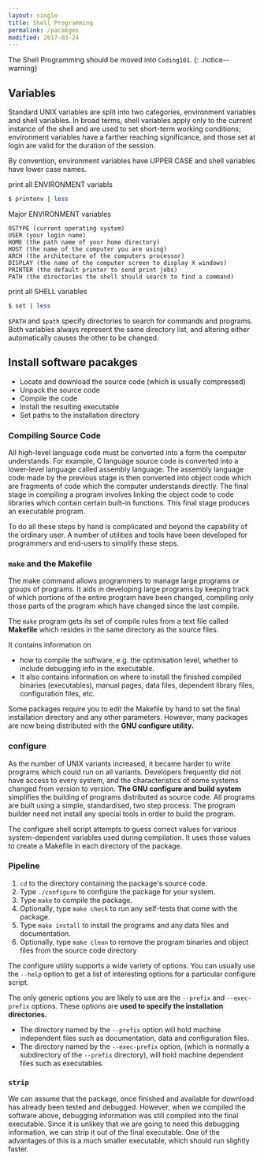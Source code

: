 ```yaml
---
layout: single
title: Shell Programming
permalink: /pacakges
modified: 2017-03-24
---
```


The Shell Programming should be moved into `Coding101`.
{: .notice--warning}

## Variables

Standard UNIX variables are split into two categories, environment variables and shell variables. In broad terms, shell variables apply only to the current instance of the shell and are used to set short-term working conditions; environment variables have a farther reaching significance, and those set at login are valid for the duration of the session. 

By convention, environment variables have UPPER CASE and shell variables have lower case names.

print all ENVIRONMENT variabls
```bash
$ printenv | less
```

Major ENVIRONMENT variables


```
OSTYPE (current operating system)
USER (your login name)
HOME (the path name of your home directory)
HOST (the name of the computer you are using)
ARCH (the architecture of the computers processor)
DISPLAY (the name of the computer screen to display X windows)
PRINTER (the default printer to send print jobs)
PATH (the directories the shell should search to find a command)
```

print all SHELL variables

```bash
$ set | less
```

`$PATH` and `$path` specify directories to search for commands and programs. Both variables always represent the same directory list, and altering either automatically causes the other to be changed.

## Install software pacakges 

- Locate and download the source code (which is usually compressed)
- Unpack the source code
- Compile the code
- Install the resulting executable
- Set paths to the installation directory

### Compiling Source Code

All high-level language code must be converted into a form the computer understands. For example, C language source code is converted into a lower-level language called assembly language. The assembly language code made by the previous stage is then converted into object code which are fragments of code which the computer understands directly. The final stage in compiling a program involves linking the object code to code libraries which contain certain built-in functions. This final stage produces an executable program.

To do all these steps by hand is complicated and beyond the capability of the ordinary user. A number of utilities and tools have been developed for programmers and end-users to simplify these steps.

### `make` and the Makefile

The make command allows programmers to manage large programs or groups of programs. It aids in developing large programs by keeping track of which portions of the entire program have been changed, compiling only those parts of the program which have changed since the last compile.

The `make` program gets its set of compile rules from a text file called **Makefile** which resides in the same directory as the source files. 

It contains information on 

- how to compile the software, e.g. the optimisation level, whether to include debugging info in the executable. 
- It also contains information on where to install the finished compiled binaries (executables), manual pages, data files, dependent library files, configuration files, etc.

Some packages require you to edit the Makefile by hand to set the final installation directory and any other parameters. However, many packages are now being distributed with the **GNU configure utility.**

### configure

As the number of UNIX variants increased, it became harder to write programs which could run on all variants. Developers frequently did not have access to every system, and the characteristics of some systems changed from version to version. **The GNU configure and build system** simplifies the building of programs distributed as source code. All programs are built using a simple, standardised, two step process. The program builder need not install any special tools in order to build the program.

The configure shell script attempts to guess correct values for various system-dependent variables used during compilation. It uses those values to create a Makefile in each directory of the package.

### Pipeline

1. `cd` to the directory containing the package's source code.
2. Type `./configure` to configure the package for your system.
3. Type `make` to compile the package.
4. Optionally, type `make check` to run any self-tests that come with the package.
5. Type `make install` to install the programs and any data files and documentation.
6. Optionally, type `make clean` to remove the program binaries and object files from the source code directory  

The configure utility supports a wide variety of options. You can usually use the `--help` option to get a list of interesting options for a particular configure script.

The only generic options you are likely to use are the `--prefix` and `--exec-prefix` options. These options are **used to specify the installation directories.**  

- The directory named by the `--prefix` option will hold machine independent files such as documentation, data and configuration files.
- The directory named by the `--exec-prefix` option, (which is normally a subdirectory of the `--prefix` directory), will hold machine dependent files such as executables.

### `strip`

 We can assume that the package, once finished and available for download has already been tested and debugged. However, when we compiled the software above, debugging information was still compiled into the final executable. Since it is unlikey that we are going to need this debugging information, we can strip it out of the final executable. One of the advantages of this is a much smaller executable, which should run slightly faster.
 
